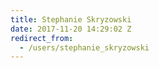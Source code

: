 ```yaml
---
title: Stephanie Skryzowski
date: 2017-11-20 14:29:02 Z
redirect_from:
  - /users/stephanie_skryzowski
---
```


